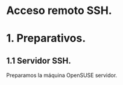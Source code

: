 # Acceso remoto SSH.

# 1. Preparativos.

## 1.1 Servidor SSH.

Preparamos la máquina OpenSUSE servidor.
